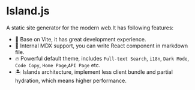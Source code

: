 # Island.js

A static site generator for the modern web.It has following features:

- 🚀 Base on Vite, it has great development experience.
- 📝 Internal MDX support, you can write React component in markdown file.
- 🔥 Powerful default theme, includes `Full-text Search`, `i18n`, `Dark Mode`, `Code Copy`, `Home Page`,`API Page` etc.
- 🏝️ Islands architecture, implement less client bundle and partial hydration, which means higher performance.
